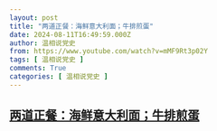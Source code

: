 ```yaml
---
layout: post
title: "两道正餐：海鲜意大利面；牛排煎蛋"
date: 2024-08-11T16:49:59.000Z
author: 温相说党史
from: https://www.youtube.com/watch?v=mMF9Rt3p02Y
tags: [ 温相说党史 ]
comments: True
categories: [ 温相说党史 ]
---
```

<!--1723394999000-->
[两道正餐：海鲜意大利面；牛排煎蛋](https://www.youtube.com/watch?v=mMF9Rt3p02Y)
------

<div>

</div>

